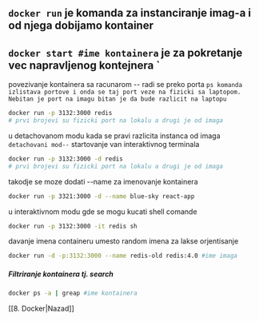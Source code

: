 ## `docker run`  je komanda za instanciranje imag-a i od njega dobijamo kontainer
## `docker start #ime kontainera` je za pokretanje vec napravljenog kontejnera `

povezivanje kontainera sa racunarom -- radi se preko porta
`ps komanda izlistava portove i onda se taj port veze na fizicki sa laptopom. Nebitan je port na imagu bitan je da bude razlicit na laptopu`
```bash
docker run -p 3132:3000 redis
# prvi brojevi su fizicki port na lokalu a drugi je od imaga
```

u detachovanom modu kada se pravi razlicita instanca od imaga 
`detachovani mod--`  startovanje  van interaktivnog terminala
```bash
docker run -p 3132:3000 -d redis
# prvi brojevi su fizicki port na lokalu a drugi je od imaga
```
takodje se moze dodati --name za imenovanje kontainera
```bash
docker run -p 3321:3000 -d --name blue-sky react-app
```

u interaktivnom modu gde se mogu kucati shell comande
```bash
docker run -p 3132:3000 -it redis sh
```

davanje imena containeru umesto random imena za lakse orjentisanje
```bash
docker run -d -p:3132:3000 --name redis-old redis:4.0 #ime imaga
```

##### Filtriranje kontainera tj. search
```bash
docker ps -a | greap #ime kontainera
```

[[8. Docker|Nazad]]


